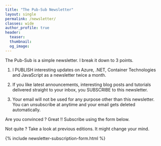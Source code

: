 ```yaml
---
title: "The Pub-Sub Newsletter"
layout: single
permalink: /newsletter/
classes: wide
author_profile: true
header:
  teaser:
  thumbnail:
  og_image:
---
```


The Pub-Sub is a simple newsletter. I break it down to 3 points.

1. I PUBLISH interesting updates on Azure, .NET, Container Technologies and JavaScript as a newsletter twice a month.

2. If you like latest announcements, interesting blog posts and tutorials delivered straight to your inbox, you SUBSCRIBE to this newsletter.

3. Your email will not be used for any purpose other than this newsletter. You can unsubscribe at anytime and your email gets deleted automatically.

Are you convinced ? Great !! Subscribe using the form below.

Not quite ? Take a look at previous editions. It might change your mind.

{% include newsletter-subscription-form.html %}
